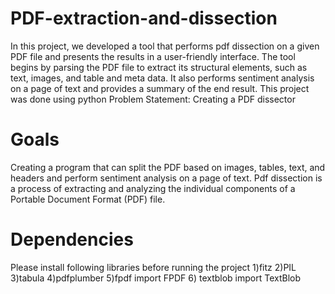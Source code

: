 # PDF-extraction-and-dissection
In this project, 
 we developed a tool that performs pdf dissection on a given PDF file and presents the results in a user-friendly interface. 
 The tool begins by parsing the PDF file to extract its structural elements, such as text, images, and table and meta data. 
 It also performs sentiment analysis on a page of text and provides a summary of the end result. This project was done using python 
Problem Statement: Creating a PDF dissector 
# Goals
Creating a program that can split the PDF based on images, tables, text, and headers and perform sentiment analysis on a page of text.
 Pdf dissection is a process of extracting and analyzing the individual components of a Portable Document Format (PDF) file. 
 
# Dependencies 
Please install following libraries before running the project
1)fitz
2)PIL
3)tabula
4)pdfplumber
5)fpdf import FPDF
6) textblob import TextBlob
